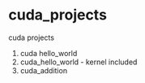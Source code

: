 # cuda_projects
cuda projects
1) cuda hello_world
2) cuda_hello_world - kernel included
3) cuda_addition
